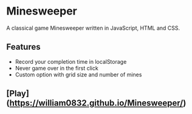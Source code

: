 # Minesweeper 
A classical game Minesweeper written in JavaScript, HTML and CSS.
## Features
+ Record your completion time in localStorage
+ Never game over in the first click 
+ Custom option with grid size and number of mines
## [Play] (https://william0832.github.io/Minesweeper/)
